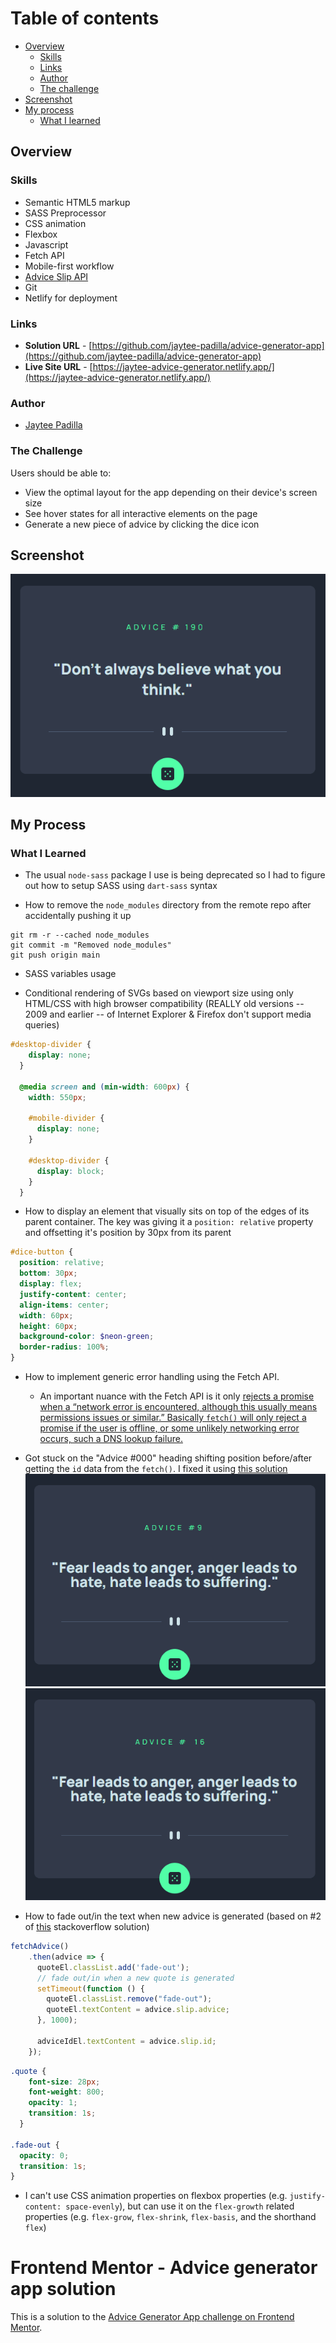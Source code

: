 # Table of contents

- [Overview](#overview)
  - [Skills](#skills)
  - [Links](#links)
  - [Author](#author)
  - [The challenge](#the-challenge)
- [Screenshot](#screenshot)
- [My process](#my-process)
  - [What I learned](#what-i-learned)

## Overview

### Skills
- Semantic HTML5 markup
- SASS Preprocessor
- CSS animation
- Flexbox
- Javascript
- Fetch API
- Mobile-first workflow
- [Advice Slip API](https://api.adviceslip.com/)
- Git
- Netlify for deployment

### Links

- **Solution URL** - [https://github.com/jaytee-padilla/advice-generator-app](https://github.com/jaytee-padilla/advice-generator-app)
- **Live Site URL** - [https://jaytee-advice-generator.netlify.app/](https://jaytee-advice-generator.netlify.app/)

### Author

- [Jaytee Padilla](https://jayteepadilla.dev/)

### The Challenge

Users should be able to:

- View the optimal layout for the app depending on their device's screen size
- See hover states for all interactive elements on the page
- Generate a new piece of advice by clicking the dice icon

## Screenshot

![](./design/gifs/finished-product.gif)

## My Process

### What I Learned

- The usual `node-sass` package I use is being deprecated so I had to figure out how to setup SASS using `dart-sass` syntax

- How to remove the `node_modules` directory from the remote repo after accidentally pushing it up
```
git rm -r --cached node_modules
git commit -m "Removed node_modules"
git push origin main
```

- SASS variables usage

- Conditional rendering of SVGs based on viewport size using only HTML/CSS with high browser compatibility (REALLY old versions -- 2009 and earlier -- of Internet Explorer & Firefox don't support media queries)
```scss
#desktop-divider {
    display: none;
  }

  @media screen and (min-width: 600px) {
    width: 550px;

    #mobile-divider {
      display: none;
    }

    #desktop-divider { 
      display: block;
    }
  }
```

- How to display an element that visually sits on top of the edges of its parent container. The key was giving it a `position: relative` property and offsetting it's position by 30px from its parent
```scss
#dice-button {
  position: relative;
  bottom: 30px;
  display: flex;
  justify-content: center;
  align-items: center;
  width: 60px;
  height: 60px;
  background-color: $neon-green;
  border-radius: 100%;
}
```

- How to implement generic error handling using the Fetch API.
  - An important nuance with the Fetch API is it only [rejects a promise when a “network error is encountered, although this usually means permissions issues or similar.” Basically `fetch()` will only reject a promise if the user is offline, or some unlikely networking error occurs, such a DNS lookup failure.](https://dmitripavlutin.com/javascript-fetch-async-await/)

- Got stuck on the "Advice #000" heading shifting position before/after getting the `id` data from the `fetch()`. I fixed it using [this solution](https://stackoverflow.com/a/257564)
![](./design/gifs/advice-id-shifting.gif)
![](./design/gifs/advice-id-shifting-fixed.gif)

- How to fade out/in the text when new advice is generated (based on #2 of [this](https://stackoverflow.com/a/65658994) stackoverflow solution)
```js
fetchAdvice()
    .then(advice => {
      quoteEl.classList.add('fade-out');
      // fade out/in when a new quote is generated
      setTimeout(function () {
        quoteEl.classList.remove("fade-out");
        quoteEl.textContent = advice.slip.advice;
      }, 1000);

      adviceIdEl.textContent = advice.slip.id;
    });
```
```scss
.quote {
    font-size: 28px;
    font-weight: 800;
    opacity: 1;
    transition: 1s;
  }

.fade-out {
  opacity: 0;
  transition: 1s;
}
```

- I can't use CSS animation properties on flexbox properties (e.g. `justify-content: space-evenly`), but can use it on the `flex-growth` related properties (e.g. `flex-grow`, `flex-shrink`, `flex-basis`, and the shorthand `flex`)

# Frontend Mentor - Advice generator app solution

This is a solution to the [Advice Generator App challenge on Frontend Mentor](https://www.frontendmentor.io/challenges/advice-generator-app-QdUG-13db).
